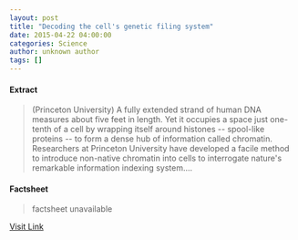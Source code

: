 ```yaml
---
layout: post
title: "Decoding the cell's genetic filing system"
date: 2015-04-22 04:00:00
categories: Science
author: unknown author
tags: []
---
```



#### Extract
>(Princeton University) A fully extended strand of human DNA measures about five feet in length. Yet it occupies a space just one-tenth of a cell by wrapping itself around histones -- spool-like proteins -- to form a dense hub of information called chromatin. Researchers at Princeton University have developed a facile method to introduce non-native chromatin into cells to interrogate nature's remarkable information indexing system....

#### Factsheet
>factsheet unavailable

[Visit Link](http://www.eurekalert.org/pub_releases/2015-04/pu-dtc042215.php)


